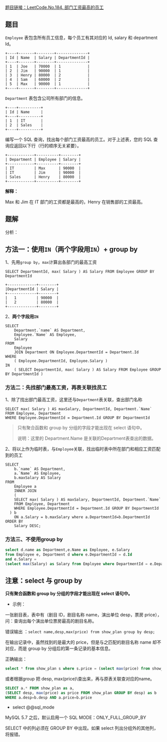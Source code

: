 [题目链接：LeetCode.No.184. 部门工资最高的员工](https://leetcode-cn.com/problems/department-highest-salary/)

## 题目

`Employee` 表包含所有员工信息，每个员工有其对应的 Id, salary 和 department Id。

```
+----+-------+--------+--------------+
| Id | Name  | Salary | DepartmentId |
+----+-------+--------+--------------+
| 1  | Joe   | 70000  | 1            |
| 2  | Jim   | 90000  | 1            |
| 3  | Henry | 80000  | 2            |
| 4  | Sam   | 60000  | 2            |
| 5  | Max   | 90000  | 1            |
+----+-------+--------+--------------+
```

`Department` 表包含公司所有部门的信息。

```
+----+----------+
| Id | Name     |
+----+----------+
| 1  | IT       |
| 2  | Sales    |
+----+----------+
```

编写一个 SQL 查询，找出每个部门工资最高的员工。对于上述表，您的 SQL 查询应返回以下行（行的顺序无关紧要）。

```
+------------+----------+--------+
| Department | Employee | Salary |
+------------+----------+--------+
| IT         | Max      | 90000  |
| IT         | Jim      | 90000  |
| Sales      | Henry    | 80000  |
+------------+----------+--------+
```

**解释：**

Max 和 Jim 在 IT 部门的工资都是最高的，Henry 在销售部的工资最高。

## 题解

分析：

## 方法一：使用`IN`（两个字段用`IN`）+ group by

1、先用`group by`，`max`计算出各部门的最高工资

```mysql
SELECT DepartmentId, max( Salary ) AS Salary FROM Employee GROUP BY DepartmentId

+-------------+--------+
|DepartmentId | Salary |
+-------------+--------+
|   1         | 90000  |
|   2         | 80000  |
+-------------+--------+
```

2、**两个字段用`IN`**

```mysql
SELECT
	Department.`name` AS Department,
	Employee.`Name` AS Employee,
	Salary 
FROM
	Employee
	JOIN Department ON Employee.DepartmentId = Department.Id 
WHERE
	( Employee.DepartmentId, Employee.Salary ) 
IN 
	( SELECT DepartmentId, max( Salary ) AS Salary FROM Employee GROUP BY DepartmentId )
```

### 方法二：先找部门最高工资，再表关联找员工

1、除了找出部门最高工资，这里还与`Department`表关联，查出部门名称

```mysql
SELECT max( Salary ) AS maxSalary, DepartmentId, Department.`Name` 
FROM Employee, Department
WHERE Employee.DepartmentId = Department.Id GROUP BY DepartmentId
```

> 只有聚合函数和 group by 分组的字段才能出现在 select 语句中。
>
>  说明：这里的 Department.Name 是关联的Department表查出的数据。

2、将以上作为临时表，与`Employee`关联，找出临时表中所在部门和相应工资匹配到的员工

```mysql
SELECT
	b.`name` AS Department,
	a.`Name` AS Employee,
	b.maxSalary AS Salary 
FROM
	Employee a
	INNER JOIN 
	( 
    SELECT max( Salary ) AS maxSalary, DepartmentId, Department.`Name` 
    FROM Employee, Department 
    WHERE Employee.DepartmentId = Department.Id GROUP BY DepartmentId 
  ) b 
	ON a.Salary = b.maxSalary where a.DepartmentId=b.DepartmentId
ORDER BY
	Salary DESC;
```

### 方法三、不使用group by

```sql
select d.name as Department,e.Name as Employee, e.Salary
from Employee e, Department d where e.DepartmentId = d.Id 
and e.Salary =
(select max(Salary) as Salary from Employee where DepartmentId = e.DepartmentId)
```

## 注意：select 与 group by 

**只有聚合函数和 group by 分组的字段才能出现在 select 语句中。**

* 示例：

一张剧目表，表中有（剧目 ID，剧目名称 name，演出单位 desp，票房 price），问：查询出每个演出单位票房最高的剧目名称。

错误输出 ：`select name,desp,max(price) from show_plan group by desp;`

在输出记录中，虽然找到的是最大的 price，但是与之匹配的剧目名称 name 却不对应，而是 group by 分组后的第一条记录的基本信息。

正确输出：

```sql
select * from show_plan s where s.price = (select max(price) from show_plan where desp = s.desp) order by desp;
```

或者根据group 把 desp, max(price)\\查出来，再与原表关联查对应的name。

```sql
SELECT a.* FROM show_plan as a,
(SELECT desp, max(price) as price FROM show_plan GROUP BY desp) as b
WHERE a.desp=b.desp AND a.price=b.price
```

* select @@sql_mode

MySQL 5.7 之后，默认启用一个 SQL MODE：ONLY_FULL_GROUP_BY

 SELECT 中的列必须在 GROUP BY 中出现。如果 select 列出分组外的其他列，将报错。

